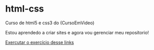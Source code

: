 # html-css
 Curso de html5 e css3 do (CursoEmVideo)

Estou aprendedo a criar sites e agora vou gerenciar meu reposítorio!

<a href="https://brunosilva218.github.io/file:///C:/Users/MEN/Documents/estudos/html-css/exercicio/ex001/index.html">Exercutar o exercício desse links</a>
